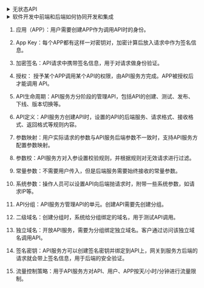<details>
<summary> 无状态API</summary>
  
  [你的API有“状态”吗？](https://blog.csdn.net/annavijay/article/details/40374733)

</details>

<details>
<summary> 软件开发中前端和后端如何协同开发和集成</summary>

[软件开发中前端和后端如何协同开发和集成](https://www.jianshu.com/p/90754ac7857e)

</details>

1. 应用（APP）：用户需要创建APP作为调用API时的身份。

2. App Key：每个APP都有这样一对密钥对，加密计算后放入请求中作为签名信息。

3. 加密签名：API请求中携带签名信息，用于对请求做身份验证。

4. 授权： 授予某个APP调用某个API的权限，由API服务方完成。APP被授权后才能调用 API。

5. API生命周期：API服务方分阶段的管理API，包括API的创建、测试、发布、下线、版本切换等。

6. API定义：API服务方创建API时，设置的API的后端服务、请求格式、接收格式、返回格式等规则内容。

7. 参数映射：用户实际请求的参数与API服务后端参数不一致时，支持API服务方配置参数映射。

8. 参数校：API服务方对入参设置校验规则，并根据规则对无效请求进行过滤。

9. 常量参数：不需要用户传入，但是后端服务需要始终接收的常量参数。

10. 系统参数：操作人员可以设置API向后端抛请求时，附带一些系统参数，如请求IP等。

11. API分组：API服务方管理API的单元。创建API需要先创建分组。

12. 二级域名：创建分组时，系统给分组绑定的域名，用于测试API调用。

13. 独立域名：开放API服务，需要为分组绑定独立域名。客户通过访问该独立域名调用API。

14. 签名密钥：API服务方可以创建签名密钥并绑定到API上，网关到服务方后端的请求就会带上签名信息，用于后端的安全验证。

15. 流量控制策略：用于API服务方对API、用户、APP按天/小时/分钟进行流量限制。
